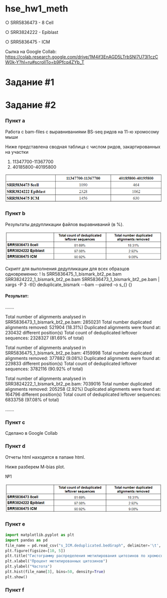 # hse_hw1_meth


○	SRR5836473 - 8 Cell

○	SRR3824222 - Epiblast

○	SRR5836475 - ICM


Сылка на Google Collab: https://colab.research.google.com/drive/1M4if3EnAGD5LTrbSNl7U73l1czCW0k-Y?hl=ru#scrollTo=b9Pfcq4ZYb_T

Задание #1
=====================


Задание #2
=====================

### Пункт а
Работа с bam-files с выравниваниями BS-seq ридов на 11-ю хромосому мыши

Ниже представлена сводная таблица с числом ридов, закартированных на участки
1) 11347700-11367700
2) 40185800-40195800

![alt text](image/a.png)


### Пункт b
Результаты дедупликации файлов выравниваний (в %).

![alt text](image/b.png)

Скрипт для выполнения дедупликации для всех образцов одновременно:
! ls SRR5836475_1_bismark_bt2_pe.bam SRR3824222_1_bismark_bt2_pe.bam SRR5836473_1_bismark_bt2_pe.bam | xargs -P 3 -tI{} deduplicate_bismark  --bam  --paired  -o s_{} {}
#### Результат:
.......

Total number of alignments analysed in SRR5836473_1_bismark_bt2_pe.bam:	2850231
Total number duplicated alignments removed:	521904 (18.31%)
Duplicated alignments were found at:	230432 different position(s)
Total count of deduplicated leftover sequences: 2328327 (81.69% of total)


Total number of alignments analysed in SRR5836475_1_bismark_bt2_pe.bam:	4159998
Total number duplicated alignments removed:	377882 (9.08%)
Duplicated alignments were found at:	229833 different position(s)
Total count of deduplicated leftover sequences: 3782116 (90.92% of total)


Total number of alignments analysed in SRR3824222_1_bismark_bt2_pe.bam:	7039016
Total number duplicated alignments removed:	205258 (2.92%)
Duplicated alignments were found at:	164796 different position(s)
Total count of deduplicated leftover sequences: 6833758 (97.08% of total)

.......

### Пункт c
Сделано в Google Collab 

### Пункт d
Отчеты html находятся в папаке html. 

Ниже разберем M-bias plot.

№1 

![alt text](image/b.png)


### Пункт e
```python
import matplotlib.pyplot as plt
import pandas as pd
file_name = pd.read_csv("s_ICM.deduplicated.bedGraph", delimiter='\t', skiprows=1, header=None)
plt.figure(figsize=[10, 5])
plt.title("Гистограмму распределения метилирования цитозинов по хромосоме ICM", fontsize=15)
plt.xlabel("Процент метилированных цитозинов")
plt.ylabel("Частота")
plt.hist(file_name[3], bins=50, density=True)
plt.show()
```

### Пункт f
